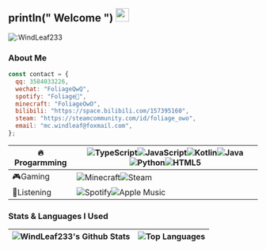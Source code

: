 ## println(" Welcome ") <img src="https://user-images.githubusercontent.com/5679180/79618120-0daffb80-80be-11ea-819e-d2b0fa904d07.gif" width="27">

![:WindLeaf233](https://count.getloli.com/get/@WindLeaf233?theme=rule34)

### About Me

```javascript
const contact = {
  qq: 3584033226,
  wechat: "FoliageQwQ",
  spotify: "Foliage🍃",
  minecraft: "FoliageOwO",
  bilibili: "https://space.bilibili.com/157395160",
  steam: "https://steamcommunity.com/id/foliage_owo",
  email: "mc.windleaf@foxmail.com",
};
```

|🔥Progarmming|<img alt="TypeScript" src="https://img.shields.io/badge/TypeScript-3178C6?style=for-the-badge&logo=typescript&logoColor=white" /><img alt="JavaScript" src="https://img.shields.io/badge/JavaScript-F7DF1E?style=for-the-badge&logo=javascript&logoColor=333333" /><img alt="Kotlin" src="https://img.shields.io/badge/Kotlin-7F52FF?&style=for-the-badge&logo=kotlin&logoColor=white" /><img alt="Java" src="https://img.shields.io/badge/Java-437291?style=for-the-badge&logo=openjdk&logoColor=white" /><img alt="Python" src="https://img.shields.io/badge/Python-3776AB?style=for-the-badge&logo=python&logoColor=white" /><img alt="HTML5" src="https://img.shields.io/badge/HTML5-E34F26?style=for-the-badge&logo=html5&logoColor=white" />|
|---|---|
|🎮Gaming|<img alt="Minecraft" src="https://img.shields.io/badge/Minecraft-green?style=for-the-badge&logo=minecraft&logoColor=white" /><img alt="Steam" src="https://img.shields.io/badge/Steam-blue?style=for-the-badge&logo=steam&logoColor=white" />|
|🎵Listening|<img alt="Spotify" src="https://img.shields.io/badge/Spotify-1DB954?style=for-the-badge&logo=spotify&logoColor=white" /><img alt="Apple Music" src="https://img.shields.io/badge/Apple Music-FA243C?style=for-the-badge&logo=apple music&logoColor=white" />|

### Stats & Languages I Used

<!-- <img src="https://github-profile-summary-cards.vercel.app/api/cards/profile-details?username=WindLeaf233&theme=radical" /> -->

|<img align="center" src="https://github-readme-stats.vercel.app/api?username=WindLeaf233&theme=holi&show_icons=true&count_private=true&hide_border=true" alt="WindLeaf233's Github Stats" />|<img align="center" src="https://github-readme-stats.vercel.app/api/top-langs/?username=WindLeaf233&layout=compact&theme=holi&hide_border=true" alt="Top Languages"/>|
|--|--|
